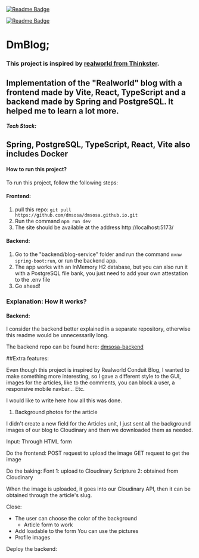 [![Readme Badge](https://img.shields.io/badge/lang-en-lightgreen?style=flat)](https://github.com/dmsosa/dmblog/blob/main/readme.md)

[![Readme Badge](https://img.shields.io/badge/lang-de-red?style=flat)](https://github.com/dmsosa/dmblog/blob/main/readme.de.md)



# DmBlog;

### This project is inspired by  [realworld from Thinkster](https://github.com/gothinkster/realworld).

Implementation of the "Realworld" blog with a frontend made by Vite, React, TypeScript and a backend made by Spring and PostgreSQL. It helped me to learn a lot more.
---
##### Tech Stack:
Spring, PostgreSQL, TypeScript, React, Vite
also includes Docker
---

#### How to run this project?

To run this project, follow the following steps:

#### Frontend:

1. pull this repo: `git pull https://github.com/dmsosa/dmsosa.github.io.git`
2. Run the command `npm run dev`
3. The site should be available at the address http://localhost:5173/

#### Backend:

1. Go to the "backend/blog-service" folder and run the command `mvnw spring-boot:run`, or run the backend app.
2. The app works with an InMemory H2 database, but you can also run it with a PostgreSQL file bank, you just need to add your own attestation to the .env file
3. Go ahead!

### Explanation: How it works?

#### Backend:

I consider the backend better explained in a separate repository, otherwise this readme would be unnecessarily long.

The backend repo can be found here: [dmsosa-backend](https://github.com/dmsosa/dmblog-backend)


##Extra features:

Even though this project is inspired by Realworld Conduit Blog, I wanted to make something more interesting, so I gave a different style to the GUI, images for the articles, like to the comments, you can block a user, a responsive mobile navbar... Etc.

I would like to write here how all this was done.

1. Background photos for the article

I didn't create a new field for the Articles unit, I just sent all the background images of our blog to Cloudinary and then we downloaded them as needed.

Input: Through HTML form

Do the frontend:
POST request to upload the image
GET request to get the image

Do the baking:
Font 1: upload to Cloudinary
Scripture 2: obtained from Cloudinary

When the image is uploaded, it goes into our Cloudinary API, then it can be obtained through the article's slug.

Close:
* The user can choose the color of the background
    * Article form to work
* Add loadable to the form
You can use the pictures
* Profile images

Deploy the backend:



